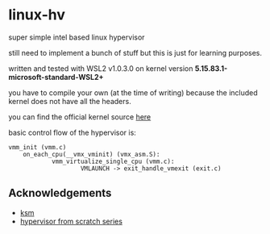 # linux-hv
super simple intel based linux hypervisor

still need to implement a bunch of stuff but this is just for learning purposes.

written and tested with WSL2 v1.0.3.0 on kernel version **5.15.83.1-microsoft-standard-WSL2+**

you have to compile your own (at the time of writing) because the included kernel does not have all the headers.

you can find the official kernel source [here](https://github.com/microsoft/WSL2-Linux-Kernel)

basic control flow of the hypervisor is:

    vmm_init (vmm.c)
        on_each_cpu(__vmx_vminit) (vmx_asm.S):
                vmm_virtualize_single_cpu (vmm.c):
                        VMLAUNCH -> exit_handle_vmexit (exit.c)


## Acknowledgements

 - [ksm](https://github.com/asamy/ksm)
 - [hypervisor from scratch series](https://rayanfam.com/topics/hypervisor-from-scratch-part-1/)


